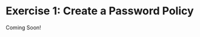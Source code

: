 # Exercise 1: Create a Password Policy 

Coming Soon!

<!--
[$LIFERAY_LEARN_YOUTUBE_URL$]=https://www.youtube.com/embed/rO8YB_WnSuc

## Exercise Goals 

- Create a New Password Policy for Mondego Employees 
- Create a New User and Change their Password to fit the Policy 

## Create a New Password Policy 
1. **Sign In** to the Mondego platform as an Administrator. 
2. **Open** the _Global Menu_. 
3. **Go to** `Control Panel` &rarr; `Security`. 
4. **Click** _Password Policies_. 
5. **Click** the _Add_ button in the top right. 
6. **Type** `Employee Password Policy` for the _Name_. 
7. **Type** `The password policy for all Mondego employees` for the description. 

## Manage Password Changes 
1. **Click** _Password Changes_ to expand the menu. 
2. **Click** the toggle beside _Changeable_ to allow password changes. 
3. **Click** _Eternal_ under _Reset Ticket Max Age_. 
	- This is the amount of time a Password Reset link is valid. 
4. **Choose** _1 Hour_. 

## Enable and Manage Syntax Checking
1. **Click** _Password Syntax Checking_ to expand the section. 
2. **Click** the toggle to _Enable Syntax Checking_. 
3. **Type** `1` under _Minimum Alpha Numeric_. 
4. **Type** `10` under _Minimum Length_. 
5. **Type** `1` under _Minimum Lower Case_. 
6. **Type** `1` under _Minimum Numbers_. 
7. **Type** `1` under _Minimum Symbols_. 
8. **Type** `1` under _Minimum Upper Case_. 

## Enable and Manage Password History 
1. **Click** _Password History_ to expand the section. 
2. **Click** the toggle to _Enable History_. 
3. **Click** the _History Count_ drop-down. 
4. **Choose** _8_. 
	- The platform will save 8 previous passwords to prevent Users from reusing old passwords. 

## Set a Password Expiration and Grace Limit 
1. **Click** _Password Expiration_ to expand the section. 
2. **Click** the toggle to _Enable Expiration_. 
3. **Click** the _Maximum Age_ drop-down. 
4. **Choose** _26 Weeks_. 
5. **Click** the _Warning Time_ drop-down. 
6. **Choose** _2 Weeks_. 
7. **Click** the _0_ under _Grace Limit_. 
8. **Type** `10`. 
	- This will allow a User to log in 10 times after their password is expired before requiring them to change passwords. 

## Enable Password Lockout 
1. **Click** _Lockout_ to expand the section. 
2. **Click** the toggle to _Enable Lockout_. 
3. **Type** `5` under _Maximum Failure_. 
4. **Click** the _Lockout Duration_ drop-down. 
5. **Choose** _30 Minutes_. 
6. **Click** _Save_. 

## Assign the Employee Password Policy to Users 
1. **Click** the _Options_ (three dots) icon next to _Employee Password Policy_. 
2. **Click** _Assign Members_. 
3. **Click** the _Add_ button at the top right. 
4. **Click** the checkbox beside _Filter and Order_ to select all Users. 
5. **Click** _Add_. 

## Assign the Employee Password Policy to an Organization 
1. **Click** the _Organizations_ tab to the right of _Users_. 
2. **Click** the _Add_ button at the top right. 
	- You should see three Organizations, Mondego Investments and its two Sub-Organizations, Investment Advisors and Investment Marketing. 
3. **Click** the checkbox next to _Mondego Investments_ to select. 
4. **Click** _Add_. 

## Create a New User 
1. **Open** the _Global Menu_. 
2. **Click** _Users and Organizations_ under _Control Panel_ &rarr; _Users_. 
3. **Click** the _Add_ button. 
4. **Type** `evie.calhoun` for the _Screen Name_. 
5. **Type** `evie.calhoun@mondego.com` for the _Email Address_. 
6. **Type** `Evie` for the _First Name_. 
7. **Type** `Calhoun` for the _Last Name_. 
8. **Click** _Save_ at the bottom of the page. 

## Give Evie Calhoun a Password 
1. **Click** _Password_ in the menu on the left. 
2. **Type** `test` for the _New Password_. 
3. **Type** `test` once more for _Enter Again_. 
4. **Click** _Save_. 

## Add Evie Calhoun to the Mondego Investments Organization 
1. **Click** _Organizations_ in the menu on the left. 
2. **Click** _Select_ beside _Organizations_. 
3. **Click** _Choose_ beside _Mondego Investments_. 
4. **Click** _Save_. 

## Sign In as Evie Calhoun and Set a New Password 
1. **Open** the _Personal Menu_. 
2. **Click** _Sign Out_. 
3. **Click** _Sign In_. 
4. **Sign In** using the email and password we just set. 
	- Email: `evie.calhoun@mondego.com` 
	- Password: `test` 
5. **Click** _I Agree_ to the _Terms of Use_. 
6. **Type** `t3st` as the _New Password_ and _Enter Again_. 
7. **Click** _Save_. 
	- You should get an error informing you that the password is too short. 
8. **Type** `investment` as the _New Password_ and _Enter Again_. 
9. **Click** _Save_. 
	- You should get an error informing you that the password needs at least 1 number. 
10. **Type** `1Nvestment!` as the _New Password_ and _Enter Again_. 
	- This password should meet all of the requirements established in the Employee Password Policy. Feel free to continue experimenting with invalid passwords to preview the error messages before saving a valid one. 
11. **Click** _Save_. 
12. **Choose** a _Password Reminder_ question. 
13. **Type** an answer. 
14. **Click** _Save_. 

---

## Bonus Exercise 
1. Add another Password Policy for Mondego Customers. Set syntax requirements, a password expiration, and enable password history and account lockout. Assign an existing User to this policy instead of the Employee Policy. 

---

## Next Up

* [Exercise 2b: Create User Groups](./exercises-create-user-groups.md)
-->